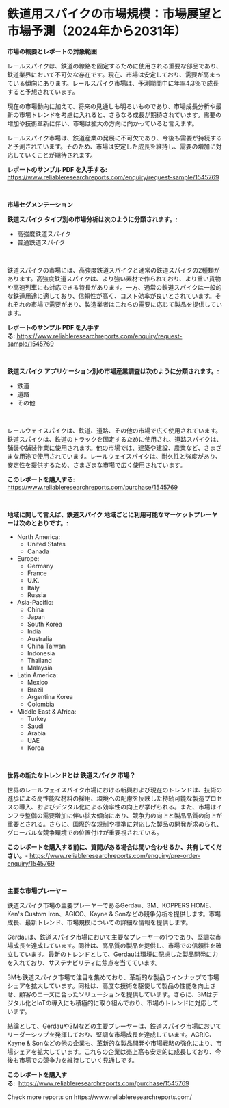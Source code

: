 <p><h1>鉄道用スパイクの市場規模：市場展望と市場予測（2024年から2031年）</h1></p><p><strong>市場の概要とレポートの対象範囲</strong></p>
<p><p>レールスパイクは、鉄道の線路を固定するために使用される重要な部品であり、鉄道業界において不可欠な存在です。現在、市場は安定しており、需要が高まっている傾向にあります。レールスパイク市場は、予測期間中に年率4.3％で成長すると予想されています。</p><p>現在の市場動向に加えて、将来の見通しも明るいものであり、市場成長分析や最新の市場トレンドを考慮に入れると、さらなる成長が期待されています。需要の増加や技術革新に伴い、市場は拡大の方向に向かっていると言えます。</p><p>レールスパイク市場は、鉄道産業の発展に不可欠であり、今後も需要が持続すると予測されています。そのため、市場は安定した成長を維持し、需要の増加に対応していくことが期待されます。</p></p>
<p><strong>レポートのサンプル PDF を入手する:</strong> <a href="https://www.reliableresearchreports.com/enquiry/request-sample/1545769">https://www.reliableresearchreports.com/enquiry/request-sample/1545769</a></p>
<p>&nbsp;</p>
<p><strong>市場セグメンテーション</strong></p>
<p><strong>鉄道スパイク タイプ別の市場分析は次のように分類されます。:</strong></p>
<p><ul><li>高強度鉄道スパイク</li><li>普通鉄道スパイク</li></ul></p>
<p>&nbsp;</p>
<p><p>鉄道スパイクの市場には、高強度鉄道スパイクと通常の鉄道スパイクの2種類があります。高強度鉄道スパイクは、より強い素材で作られており、より重い貨物や高速列車にも対応できる特長があります。一方、通常の鉄道スパイクは一般的な鉄道用途に適しており、信頼性が高く、コスト効率が良いとされています。それぞれの市場で需要があり、製造業者はこれらの需要に応じて製品を提供しています。</p></p>
<p><strong>レポートのサンプル PDF を入手する:</strong>&nbsp;<a href="https://www.reliableresearchreports.com/enquiry/request-sample/1545769">https://www.reliableresearchreports.com/enquiry/request-sample/1545769</a></p>
<p>&nbsp;</p>
<p><strong> 鉄道スパイク アプリケーション別の市場産業調査は次のように分類されます。:</strong></p>
<p><ul><li>鉄道</li><li>道路</li><li>その他</li></ul></p>
<p>&nbsp;</p>
<p><p>レールウェイスパイクは、鉄道、道路、その他の市場で広く使用されています。鉄道スパイクは、鉄道のトラックを固定するために使用され、道路スパイクは、舗装や舗装作業に使用されます。他の市場では、建築や建設、農業など、さまざまな用途で使用されています。レールウェイスパイクは、耐久性と強度があり、安定性を提供するため、さまざまな市場で広く使用されています。</p></p>
<p><strong>このレポートを購入する:</strong>&nbsp; <a href="https://www.reliableresearchreports.com/purchase/1545769">https://www.reliableresearchreports.com/purchase/1545769</a></p>
<p>&nbsp;</p>
<p><strong>地域に関して言えば、鉄道スパイク 地域ごとに利用可能なマーケットプレーヤーは次のとおりです。:</strong></p>
<p><ul>
    <li>
        North America:
        <ul>
            <li>United States</li>
            <li>Canada</li>
        </ul>
    </li>
    <li>
        Europe:
        <ul>
            <li>Germany</li>
            <li>France</li>
            <li>U.K.</li>
            <li>Italy</li>
            <li>Russia</li>
        </ul>
    </li>
    <li>
        Asia-Pacific:
        <ul>
            <li>China</li>
            <li>Japan</li>
            <li>South Korea</li>
            <li>India</li>
            <li>Australia</li>
            <li>China Taiwan</li>
            <li>Indonesia</li>
            <li>Thailand</li>
            <li>Malaysia</li>
        </ul>
    </li>
    <li>
        Latin America:
        <ul>
            <li>Mexico</li>
            <li>Brazil</li>
            <li>Argentina Korea</li>
            <li>Colombia</li>
        </ul>
    </li>
    <li>
        Middle East & Africa:
        <ul>
            <li>Turkey</li>
            <li>Saudi</li>
            <li>Arabia</li>
            <li>UAE</li>
            <li>Korea</li>
        </ul>
    </li>
    </ul></p>
<p>&nbsp;</p>
<p><strong>世界の新たなトレンドとは 鉄道スパイク 市場？</strong></p>
<p><p>世界のレールウェイスパイク市場における新興および現在のトレンドは、技術の進歩による高性能な材料の採用、環境への配慮を反映した持続可能な製造プロセスの導入、およびデジタル化による効率性の向上が挙げられる。また、市場はインフラ整備の需要増加に伴い拡大傾向にあり、競争力の向上と製品品質の向上が重要とされる。さらに、国際的な規制や標準に対応した製品の開発が求められ、グローバルな競争環境での位置付けが重要視されている。</p></p>
<p><strong>このレポートを購入する前に、質問がある場合は問い合わせるか、共有してください。</strong>- <a href="https://www.reliableresearchreports.com/enquiry/pre-order-enquiry/1545769">https://www.reliableresearchreports.com/enquiry/pre-order-enquiry/1545769</a></p>
<p>&nbsp;</p>
<p><strong>主要な市場プレーヤー</strong></p>
<p><p>鉄道スパイク市場の主要プレーヤーであるGerdau、3M、KOPPERS HOME、Ken's Custom Iron、AGICO、Kayne & Sonなどの競争分析を提供します。市場成長、最新トレンド、市場規模についての詳細な情報を提供します。</p><p>Gerdauは、鉄道スパイク市場において主要なプレーヤーの1つであり、堅調な市場成長を達成しています。同社は、高品質の製品を提供し、市場での信頼性を確立しています。最新のトレンドとして、Gerdauは環境に配慮した製品開発に力を入れており、サステナビリティに焦点を当てています。</p><p>3Mも鉄道スパイク市場で注目を集めており、革新的な製品ラインナップで市場シェアを拡大しています。同社は、高度な技術を駆使して製品の性能を向上させ、顧客のニーズに合ったソリューションを提供しています。さらに、3Mはデジタル化とIoTの導入にも積極的に取り組んでおり、市場のトレンドに対応しています。</p><p>結論として、Gerdauや3Mなどの主要プレーヤーは、鉄道スパイク市場においてリーダーシップを発揮しており、堅調な市場成長を達成しています。AGRIC、Kayne & Sonなどの他の企業も、革新的な製品開発や市場戦略の強化により、市場シェアを拡大しています。これらの企業は売上高も安定的に成長しており、今後も市場での競争力を維持していく見通しです。</p></p>
<p><strong>このレポートを購入する:</strong>&nbsp;&nbsp;<a href="https://www.reliableresearchreports.com/purchase/1545769">https://www.reliableresearchreports.com/purchase/1545769</a></p>
<p>Check more reports on https://www.reliableresearchreports.com/</p>